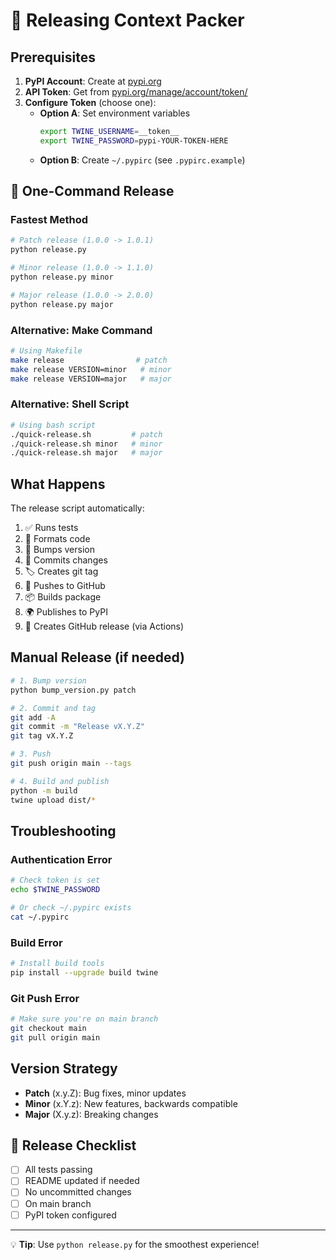 # 🚀 Releasing Context Packer

## Prerequisites

1. **PyPI Account**: Create at [pypi.org](https://pypi.org)
2. **API Token**: Get from [pypi.org/manage/account/token/](https://pypi.org/manage/account/token/)
3. **Configure Token** (choose one):
   - **Option A**: Set environment variables
     ```bash
     export TWINE_USERNAME=__token__
     export TWINE_PASSWORD=pypi-YOUR-TOKEN-HERE
     ```
   - **Option B**: Create `~/.pypirc` (see `.pypirc.example`)

## 🎯 One-Command Release

### Fastest Method
```bash
# Patch release (1.0.0 -> 1.0.1)
python release.py

# Minor release (1.0.0 -> 1.1.0)
python release.py minor

# Major release (1.0.0 -> 2.0.0)
python release.py major
```

### Alternative: Make Command
```bash
# Using Makefile
make release                # patch
make release VERSION=minor   # minor
make release VERSION=major   # major
```

### Alternative: Shell Script
```bash
# Using bash script
./quick-release.sh         # patch
./quick-release.sh minor   # minor
./quick-release.sh major   # major
```

## What Happens

The release script automatically:
1. ✅ Runs tests
2. 🎨 Formats code
3. 📝 Bumps version
4. 📌 Commits changes
5. 🏷️ Creates git tag
6. 🚀 Pushes to GitHub
7. 📦 Builds package
8. 🌍 Publishes to PyPI
9. 🎉 Creates GitHub release (via Actions)

## Manual Release (if needed)

```bash
# 1. Bump version
python bump_version.py patch

# 2. Commit and tag
git add -A
git commit -m "Release vX.Y.Z"
git tag vX.Y.Z

# 3. Push
git push origin main --tags

# 4. Build and publish
python -m build
twine upload dist/*
```

## Troubleshooting

### Authentication Error
```bash
# Check token is set
echo $TWINE_PASSWORD

# Or check ~/.pypirc exists
cat ~/.pypirc
```

### Build Error
```bash
# Install build tools
pip install --upgrade build twine
```

### Git Push Error
```bash
# Make sure you're on main branch
git checkout main
git pull origin main
```

## Version Strategy

- **Patch** (x.y.Z): Bug fixes, minor updates
- **Minor** (x.Y.z): New features, backwards compatible
- **Major** (X.y.z): Breaking changes

## 📅 Release Checklist

- [ ] All tests passing
- [ ] README updated if needed
- [ ] No uncommitted changes
- [ ] On main branch
- [ ] PyPI token configured

---

💡 **Tip**: Use `python release.py` for the smoothest experience!